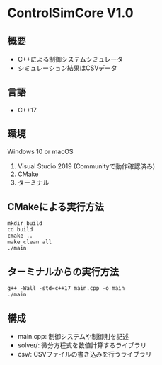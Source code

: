 # ControlSimCore V1.0

## 概要
- C++による制御システムシミュレータ
- シミュレーション結果はCSVデータ

## 言語
- C++17

## 環境
Windows 10 or macOS
1. Visual Studio 2019 (Communityで動作確認済み)
1. CMake
1. ターミナル

## CMakeによる実行方法
```
mkdir build
cd build
cmake ..
make clean all
./main
```

## ターミナルからの実行方法
```
g++ -Wall -std=c++17 main.cpp -o main
./main
```

## 構成
- main.cpp: 制御システムや制御則を記述
- solver/: 微分方程式を数値計算するライブラリ
- csv/: CSVファイルの書き込みを行うライブラリ